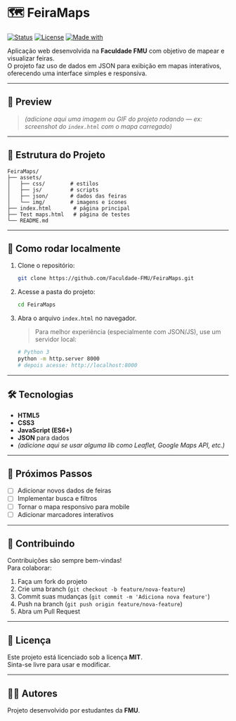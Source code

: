 # 🗺️ FeiraMaps

[![Status](https://img.shields.io/badge/status-em%20desenvolvimento-yellow)]() 
[![License](https://img.shields.io/badge/license-MIT-blue.svg)]() 
[![Made with](https://img.shields.io/badge/made%20with-HTML%2C%20CSS%2C%20JS-orange)]()

Aplicação web desenvolvida na **Faculdade FMU** com objetivo de mapear e visualizar feiras.  
O projeto faz uso de dados em JSON para exibição em mapas interativos, oferecendo uma interface simples e responsiva.

---

## 📸 Preview

> *(adicione aqui uma imagem ou GIF do projeto rodando — ex: screenshot do `index.html` com o mapa carregado)*

---

## 📂 Estrutura do Projeto

```
FeiraMaps/
├── assets/
│   ├── css/        # estilos
│   ├── js/         # scripts
│   ├── json/       # dados das feiras
│   └── img/        # imagens e ícones
├── index.html       # página principal
├── Test maps.html   # página de testes
└── README.md
```

---

## 🚀 Como rodar localmente

1. Clone o repositório:
   ```bash
   git clone https://github.com/Faculdade-FMU/FeiraMaps.git
   ```

2. Acesse a pasta do projeto:
   ```bash
   cd FeiraMaps
   ```

3. Abra o arquivo `index.html` no navegador.  
   > Para melhor experiência (especialmente com JSON/JS), use um servidor local:  
   ```bash
   # Python 3
   python -m http.server 8000
   # depois acesse: http://localhost:8000
   ```

---

## 🛠️ Tecnologias

- **HTML5**  
- **CSS3**  
- **JavaScript (ES6+)**  
- **JSON** para dados  
- *(adicione aqui se usar alguma lib como Leaflet, Google Maps API, etc.)*

---

## 📌 Próximos Passos

- [ ] Adicionar novos dados de feiras  
- [ ] Implementar busca e filtros  
- [ ] Tornar o mapa responsivo para mobile  
- [ ] Adicionar marcadores interativos  

---

## 🤝 Contribuindo

Contribuições são sempre bem-vindas!  
Para colaborar:  
1. Faça um fork do projeto  
2. Crie uma branch (`git checkout -b feature/nova-feature`)  
3. Commit suas mudanças (`git commit -m 'Adiciona nova feature'`)  
4. Push na branch (`git push origin feature/nova-feature`)  
5. Abra um Pull Request  

---

## 📜 Licença

Este projeto está licenciado sob a licença **MIT**.  
Sinta-se livre para usar e modificar.

---

## 👨‍💻 Autores

Projeto desenvolvido por estudantes da **FMU**.
